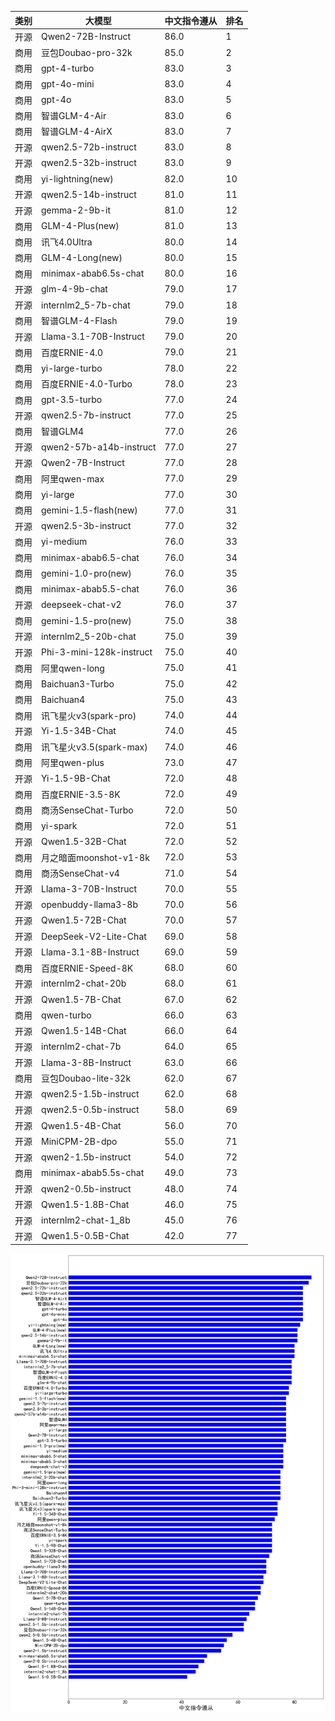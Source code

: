 
| 类别 | 大模型                         | 中文指令遵从 | 排名 |
|-----|------------------------------|---------|----|
|开源|Qwen2-72B-Instruct|86.0|1|
|商用|豆包Doubao-pro-32k|85.0|2|
|商用|gpt-4-turbo|83.0|3|
|商用|gpt-4o-mini|83.0|4|
|商用|gpt-4o|83.0|5|
|商用|智谱GLM-4-Air|83.0|6|
|商用|智谱GLM-4-AirX|83.0|7|
|开源|qwen2.5-72b-instruct|83.0|8|
|开源|qwen2.5-32b-instruct|83.0|9|
|商用|yi-lightning(new)|82.0|10|
|开源|qwen2.5-14b-instruct|81.0|11|
|开源|gemma-2-9b-it|81.0|12|
|商用|GLM-4-Plus(new)|81.0|13|
|商用|讯飞4.0Ultra|80.0|14|
|商用|GLM-4-Long(new)|80.0|15|
|商用|minimax-abab6.5s-chat|80.0|16|
|开源|glm-4-9b-chat|79.0|17|
|开源|internlm2_5-7b-chat|79.0|18|
|商用|智谱GLM-4-Flash|79.0|19|
|开源|Llama-3.1-70B-Instruct|79.0|20|
|商用|百度ERNIE-4.0|79.0|21|
|商用|yi-large-turbo|78.0|22|
|商用|百度ERNIE-4.0-Turbo|78.0|23|
|商用|gpt-3.5-turbo|77.0|24|
|开源|qwen2.5-7b-instruct|77.0|25|
|商用|智谱GLM4|77.0|26|
|开源|qwen2-57b-a14b-instruct|77.0|27|
|开源|Qwen2-7B-Instruct|77.0|28|
|商用|阿里qwen-max|77.0|29|
|商用|yi-large|77.0|30|
|商用|gemini-1.5-flash(new)|77.0|31|
|开源|qwen2.5-3b-instruct|77.0|32|
|商用|yi-medium|76.0|33|
|商用|minimax-abab6.5-chat|76.0|34|
|商用|gemini-1.0-pro(new)|76.0|35|
|商用|minimax-abab5.5-chat|76.0|36|
|开源|deepseek-chat-v2|76.0|37|
|商用|gemini-1.5-pro(new)|75.0|38|
|开源|internlm2_5-20b-chat|75.0|39|
|开源|Phi-3-mini-128k-instruct|75.0|40|
|商用|阿里qwen-long|75.0|41|
|商用|Baichuan3-Turbo|75.0|42|
|商用|Baichuan4|75.0|43|
|商用|讯飞星火v3(spark-pro)|74.0|44|
|开源|Yi-1.5-34B-Chat|74.0|45|
|商用|讯飞星火v3.5(spark-max)|74.0|46|
|商用|阿里qwen-plus|73.0|47|
|开源|Yi-1.5-9B-Chat|72.0|48|
|商用|百度ERNIE-3.5-8K|72.0|49|
|商用|商汤SenseChat-Turbo|72.0|50|
|商用|yi-spark|72.0|51|
|开源|Qwen1.5-32B-Chat|72.0|52|
|商用|月之暗面moonshot-v1-8k|72.0|53|
|商用|商汤SenseChat-v4|71.0|54|
|开源|Llama-3-70B-Instruct|70.0|55|
|开源|openbuddy-llama3-8b|70.0|56|
|开源|Qwen1.5-72B-Chat|70.0|57|
|开源|DeepSeek-V2-Lite-Chat|69.0|58|
|开源|Llama-3.1-8B-Instruct|69.0|59|
|商用|百度ERNIE-Speed-8K|68.0|60|
|开源|internlm2-chat-20b|68.0|61|
|开源|Qwen1.5-7B-Chat|67.0|62|
|商用|qwen-turbo|66.0|63|
|开源|Qwen1.5-14B-Chat|66.0|64|
|开源|internlm2-chat-7b|64.0|65|
|开源|Llama-3-8B-Instruct|63.0|66|
|商用|豆包Doubao-lite-32k|62.0|67|
|开源|qwen2.5-1.5b-instruct|62.0|68|
|开源|qwen2.5-0.5b-instruct|58.0|69|
|开源|Qwen1.5-4B-Chat|56.0|70|
|开源|MiniCPM-2B-dpo|55.0|71|
|开源|qwen2-1.5b-instruct|54.0|72|
|商用|minimax-abab5.5s-chat|49.0|73|
|开源|qwen2-0.5b-instruct|48.0|74|
|开源|Qwen1.5-1.8B-Chat|46.0|75|
|开源|internlm2-chat-1_8b|45.0|76|
|开源|Qwen1.5-0.5B-Chat|42.0|77|


![lin](pic/ifrank.png)
